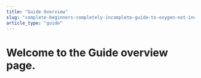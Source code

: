 ```yaml
---
title: "Guide Overview"
slug: "complete-beginners-completely-incomplete-guide-to-oxygen-not-included"
article_type: "guide"
---
```


# Welcome to the Guide overview page.
